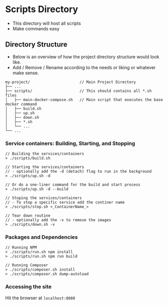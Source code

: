 # Scripts Directory
- This directory will host all scripts
- Make commands easy

## Directory Structure
- Below is an overview of how the project directory structure would look like.
- Add / Remove / Rename according to the needs or liking or whatever make sense.
```
my-project/                      // Main Project Directory
├── ...
├── scripts/                     // This should contains all *.sh files 
│   ├── main-docker-compose.sh   // Main script that executes the base docker command
│   ├── build.sh
│   ├── up.sh
│   ├── down.sh
│   ├── *.sh
│   └── ...
└── ...
```

### Service containers: Building, Starting, and Stopping
```
// Building the services/containers
> ./scripts/build.sh

// Starting the services/containers
// - optionally add the -d (detach) flag to run in the background
> ./scripts/up.sh -d

// Or do a one-liner command for the build and start process
> ./scripts/up.sh -d --build

// Stoping the services/containers
// - To stop a specific service add the continer name
> ./scripts/stop.sh <_ContainerName_>

// Tear down routine
// - optionally add the -v to remove the images 
> ./scripts/down.sh -v
```

### Packages and Dependencies
```
// Running NPM
> ./scripts/run.sh npm install
> ./scripts/run.sh npm run build

// Running Composer
> ./scripts/composer.sh install
> ./scripts/composer.sh dump-autoload
```

### Accessing the site
Hit the browser at `localhost:8080`
